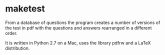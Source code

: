 # maketest

From a database of questions the program creates 
a number of versions of the test in pdf with the 
questions and answers rearranged in a different 
order.

It is written in Python 2.7 on a Mac, uses the 
library pdfrw and a LaTeX distribution.
